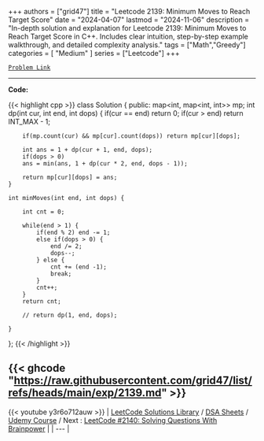 
+++
authors = ["grid47"]
title = "Leetcode 2139: Minimum Moves to Reach Target Score"
date = "2024-04-07"
lastmod = "2024-11-06"
description = "In-depth solution and explanation for Leetcode 2139: Minimum Moves to Reach Target Score in C++. Includes clear intuition, step-by-step example walkthrough, and detailed complexity analysis."
tags = ["Math","Greedy"]
categories = [
    "Medium"
]
series = ["Leetcode"]
+++



[`Problem Link`](https://leetcode.com/problems/minimum-moves-to-reach-target-score/description/)

---
**Code:**

{{< highlight cpp >}}
class Solution {
public:
    map<int, map<int, int>> mp;
    int dp(int cur, int end, int dops) {
        if(cur == end) return 0;
        if(cur > end) return INT_MAX - 1;
        
        if(mp.count(cur) && mp[cur].count(dops)) return mp[cur][dops];
        
        int ans = 1 + dp(cur + 1, end, dops);
        if(dops > 0)
        ans = min(ans, 1 + dp(cur * 2, end, dops - 1));
        
        return mp[cur][dops] = ans;
    }
    
    int minMoves(int end, int dops) {
        
        int cnt = 0;
        
        while(end > 1) {
            if(end % 2) end -= 1;
            else if(dops > 0) {
                end /= 2;
                dops--;
            } else {
                cnt += (end -1);
                break;                
            }
            cnt++;
        }
        return cnt;
        
        // return dp(1, end, dops);
        
    }
};
{{< /highlight >}}

{{< ghcode "https://raw.githubusercontent.com/grid47/list/refs/heads/main/exp/2139.md" >}}
---
{{< youtube y3r6o712auw >}}
| [LeetCode Solutions Library](https://grid47.xyz/leetcode/) / [DSA Sheets](https://grid47.xyz/sheets/) / [Udemy Course](https://grid47.xyz/courses/) / Next : [LeetCode #2140: Solving Questions With Brainpower](https://grid47.xyz/posts/leetcode-2140-solving-questions-with-brainpower-solution/) |
| --- |
